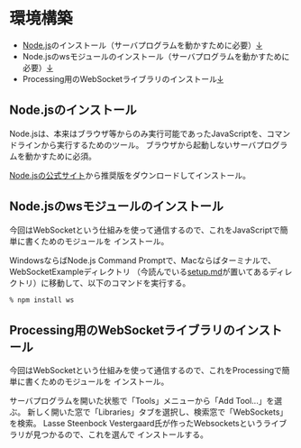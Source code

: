 # 環境構築

* [Node.js](https://nodejs.org/ja/)のインストール（サーバプログラムを動かすために必要）[↓](#Node.jsのインストール)
* Node.jsのwsモジュールのインストール（サーバプログラムを動かすために必要）[↓](#Node.jsのwsモジュールのインストール)
* Processing用のWebSocketライブラリのインストール[↓](#Processing用のWebSocketライブラリのインストール)

## Node.jsのインストール

Node.jsは、本来はブラウザ等からのみ実行可能であったJavaScriptを、コマンドラインから実行するためのツール。
ブラウザから起動しないサーバプログラムを動かすために必須。

[Node.jsの公式サイト](https://nodejs.org/ja/)から推奨版をダウンロードしてインストール。

## Node.jsのwsモジュールのインストール

今回はWebSocketという仕組みを使って通信するので、これをJavaScriptで簡単に書くためのモジュールを
インストール。

WindowsならばNode.js Command Promptで、Macならばターミナルで、
WebSocketExampleディレクトリ
（今読んでいる[setup.md](./setup.md)が置いてあるディレクトリ）に移動して、以下のコマンドを実行する。

```sh
% npm install ws
```

## Processing用のWebSocketライブラリのインストール

今回はWebSocketという仕組みを使って通信するので、これをProcessingで簡単に書くためのモジュールを
インストール。

サーバプログラムを開いた状態で「Tools」メニューから「Add Tool...」を選ぶ。
新しく開いた窓で「Libraries」タブを選択し、検索窓で「WebSockets」を検索。
Lasse Steenbock Vestergaard氏が作ったWebsocketsというライブラリが見つかるので、これを選んで
インストールする。
